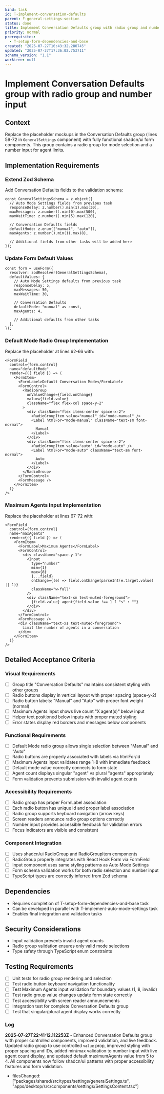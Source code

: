 ```yaml
---
kind: task
id: T-implement-conversation-defaults
parent: F-general-settings-section
status: done
title: Implement Conversation Defaults group with radio group and number input
priority: normal
prerequisites:
  - T-setup-form-dependencies-and-base
created: "2025-07-27T16:43:32.280745"
updated: "2025-07-27T17:36:02.753711"
schema_version: "1.1"
worktree: null
---
```


# Implement Conversation Defaults group with radio group and number input

## Context

Replace the placeholder mockups in the Conversation Defaults group (lines 59-72 in `GeneralSettings` component) with fully functional shadcn/ui form components. This group contains a radio group for mode selection and a number input for agent limits.

## Implementation Requirements

### Extend Zod Schema

Add Conversation Defaults fields to the validation schema:

```tsx
const GeneralSettingsSchema = z.object({
  // Auto Mode Settings fields from previous task
  responseDelay: z.number().min(1).max(30),
  maxMessages: z.number().min(0).max(500),
  maxWaitTime: z.number().min(5).max(120),

  // Conversation Defaults fields
  defaultMode: z.enum(["manual", "auto"]),
  maxAgents: z.number().min(1).max(8),

  // Additional fields from other tasks will be added here
});
```

### Update Form Default Values

```tsx
const form = useForm({
  resolver: zodResolver(GeneralSettingsSchema),
  defaultValues: {
    // Auto Mode Settings defaults from previous task
    responseDelay: 5,
    maxMessages: 50,
    maxWaitTime: 30,

    // Conversation Defaults
    defaultMode: "manual" as const,
    maxAgents: 4,

    // Additional defaults from other tasks
  },
});
```

### Default Mode Radio Group Implementation

Replace the placeholder at lines 62-66 with:

```tsx
<FormField
  control={form.control}
  name="defaultMode"
  render={({ field }) => (
    <FormItem>
      <FormLabel>Default Conversation Mode</FormLabel>
      <FormControl>
        <RadioGroup
          onValueChange={field.onChange}
          value={field.value}
          className="flex flex-col space-y-2"
        >
          <div className="flex items-center space-x-2">
            <RadioGroupItem value="manual" id="mode-manual" />
            <Label htmlFor="mode-manual" className="text-sm font-normal">
              Manual
            </Label>
          </div>
          <div className="flex items-center space-x-2">
            <RadioGroupItem value="auto" id="mode-auto" />
            <Label htmlFor="mode-auto" className="text-sm font-normal">
              Auto
            </Label>
          </div>
        </RadioGroup>
      </FormControl>
      <FormMessage />
    </FormItem>
  )}
/>
```

### Maximum Agents Input Implementation

Replace the placeholder at lines 67-72 with:

```tsx
<FormField
  control={form.control}
  name="maxAgents"
  render={({ field }) => (
    <FormItem>
      <FormLabel>Maximum Agents</FormLabel>
      <FormControl>
        <div className="space-y-1">
          <Input
            type="number"
            min={1}
            max={8}
            {...field}
            onChange={(e) => field.onChange(parseInt(e.target.value) || 1)}
            className="w-full"
          />
          <div className="text-sm text-muted-foreground">
            {field.value} agent{field.value !== 1 ? "s" : ""}
          </div>
        </div>
      </FormControl>
      <FormMessage />
      <div className="text-xs text-muted-foreground">
        Limit the number of agents in a conversation
      </div>
    </FormItem>
  )}
/>
```

## Detailed Acceptance Criteria

### Visual Requirements

- [ ] Group title "Conversation Defaults" maintains consistent styling with other groups
- [ ] Radio buttons display in vertical layout with proper spacing (space-y-2)
- [ ] Radio button labels: "Manual" and "Auto" with proper font weight (normal)
- [ ] Maximum Agents input shows live count "X agent(s)" below input
- [ ] Helper text positioned below inputs with proper muted styling
- [ ] Error states display red borders and messages below components

### Functional Requirements

- [ ] Default Mode radio group allows single selection between "Manual" and "Auto"
- [ ] Radio buttons are properly associated with labels via htmlFor/id
- [ ] Maximum Agents input validates range 1-8 with immediate feedback
- [ ] Default mode value correctly connects to form state
- [ ] Agent count displays singular "agent" vs plural "agents" appropriately
- [ ] Form validation prevents submission with invalid agent counts

### Accessibility Requirements

- [ ] Radio group has proper FormLabel association
- [ ] Each radio button has unique id and proper label association
- [ ] Radio group supports keyboard navigation (arrow keys)
- [ ] Screen readers announce radio group options correctly
- [ ] Number input provides accessible feedback for validation errors
- [ ] Focus indicators are visible and consistent

### Component Integration

- [ ] Uses shadcn/ui RadioGroup and RadioGroupItem components
- [ ] RadioGroup properly integrates with React Hook Form via FormField
- [ ] Input component uses same styling patterns as Auto Mode Settings
- [ ] Form schema validation works for both radio selection and number input
- [ ] TypeScript types are correctly inferred from Zod schema

## Dependencies

- Requires completion of T-setup-form-dependencies-and-base task
- Can be developed in parallel with T-implement-auto-mode-settings task
- Enables final integration and validation tasks

## Security Considerations

- Input validation prevents invalid agent counts
- Radio group validation ensures only valid mode selections
- Type safety through TypeScript enum constraints

## Testing Requirements

- [ ] Unit tests for radio group rendering and selection
- [ ] Test radio button keyboard navigation functionality
- [ ] Test Maximum Agents input validation for boundary values (1, 8, invalid)
- [ ] Test radio group value changes update form state correctly
- [ ] Test accessibility with screen reader announcements
- [ ] Integration test for complete Conversation Defaults group
- [ ] Test that singular/plural agent display works correctly

### Log

**2025-07-27T22:41:12.112253Z** - Enhanced Conversation Defaults group with proper controlled components, improved validation, and live feedback. Updated radio group to use controlled `value` prop, improved styling with proper spacing and IDs, added min/max validation to number input with live agent count display, and updated default maximumAgents value from 5 to 4. All components now follow shadcn/ui patterns with proper accessibility features and form validation.

- filesChanged: ["packages/shared/src/types/settings/generalSettings.ts", "apps/desktop/src/components/settings/SettingsContent.tsx"]
